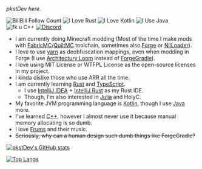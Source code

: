 *pkstDev here.*

![BiliBili Follow Count](https://img.shields.io/badge/dynamic/json?color=blue&logo=bilibili&style=social&label=Follow&query=data.follower&url=https%3A%2F%2Fapi.bilibili.com%2Fx%2Frelation%2Fstat%3Fvmid%3D439727769%26jsonp%3Djsonp)
![I Love Rust](https://img.shields.io/badge/I%20Love-Rust-red)
![I Love Kotlin](https://img.shields.io/badge/I%20Love-Kotlin-blue)
![I Use Java](https://img.shields.io/badge/I%20Use-Java-yellow)
![fk u C++](https://img.shields.io/badge/fk%20u-C++-yellowgreen)
[![Discord](https://img.shields.io/discord/1008654503169511464?label=Discord)](https://discord.gg/zfPcG37uvm)

* I am currently doing Minecraft modding (Most of the time I make mods with [FabricMC](https://fabricmc.net/)/[QuiltMC](https://quiltmc.org/) toolchain, sometimes also [Forge](https://www.minecraftforge.net/) or [NilLoader](https://git.sleeping.town/unascribed/NilLoader)).
* I love to use [yarn](https://github.com/FabricMC/yarn) as deobfuscation mappings, even when modding in Forge (I use [Architectury Loom](https://github.com/architectury/architectury-loom) instead of [ForgeGradle](https://github.com/MinecraftForge/ForgeGradle)).
* I love using MIT License or WTFPL License as the open-source licenses in my project.
* I kinda dislike those who use ARR all the time.
* I am currently learning [Rust](https://www.rust-lang.org/) and [TypeScript](https://www.typescriptlang.org/).
  * I use [IntelliJ IDEA](https://www.jetbrains.com/idea/) + [IntelliJ Rust](https://intellij-rust.github.io/) as my Rust IDE.
  * Though, I'm also interested in [Julia](https://julialang.org/) and HolyC.
* My favorite JVM programming language is [Kotlin](https://kotlinlang.org/), though I use [Java](https://www.java.com/) more.
* I've learned [C++](https://isocpp.org/), however I almost never use it because manual memory allocating is so dumb.
* I love [Frums](https://soundcloud.com/frums) and their music.
* ~~Seriously, why can a human design such dumb things like ForgeGradle?~~

[![pkstDev's GitHub stats](https://github-readme-stats.vercel.app/api?username=pkstDev&show_icons=true&theme=radical)](https://github.com/anuraghazra/github-readme-stats)

[![Top Langs](https://github-readme-stats.vercel.app/api/top-langs/?username=pkstDev&layout=compact&theme=radical&hide=javascript,html,css)](https://github.com/anuraghazra/github-readme-stats)
